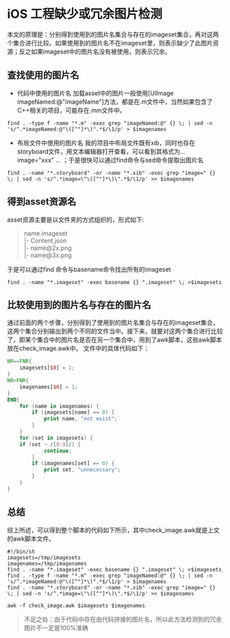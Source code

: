 # iOS 工程缺少或冗余图片检测

本文的原理是：分别得到使用到的图片名集合与存在的imageset集合，再对这两个集合进行比较。如果使用到的图片名不在imageset里，则表示缺少了此图片资源；反之如果imageset中的图片名没有被使用，则表示冗余。

## 查找使用的图片名
* 代码中使用的图片名
加载asset中的图片一般使用[UIImage imageNamed:@"imageName"]方法，都是在.m文件中，当然如果包含了C++相关的项目，可能存在.mm文件中。
```shell
find . -type f -name "*.m" -exec grep "imageNamed:@" {} \; | sed -n 's/^.*imageNamed:@"\([^"]*\)".*$/\1/p' > $imagenames
```
* 布局文件中使用的图片名
我的项目中布局文件既有xib，同时也存在storyboard文件，用文本编辑器打开查看，可以看到其格式为... image="xxx" ... ；于是很快可以通过find命令与sed命令提取出图片名
```shell
find . -name "*.storyboard" -or -name "*.xib" -exec grep "image=" {} \; | sed -n 's/^.*image=\"\([^"]*\)\".*$/\1/p' >> $imagenames
```
## 得到asset资源名
asset资源主要是以文件夹的方式组织的，形式如下:

>name.imageset  
>    |- Content.json  
>    |- name\@2x.png  
>    |- name\@3x.png  

于是可以通过find 命令与basename命令找出所有的imageset

```shell
find . -name "*.imageset" -exec basename {} ".imageset" \; >$imagesets
```

## 比较使用到的图片名与存在的图片名
通过前面的两个步骤，分别得到了使用到的图片名集合与存在的imageset集合，这两个集合分别输出到两个不同的文件当中。接下来，就要对这两个集合进行比较了，即某个集合中的图片名是否在另一个集合中，用到了awk脚本，这些awk脚本放在check_image.awk中。
文件中的具体代码如下：
```awk
NR==FNR{
    imagesets[$0] = 1;
}
NR>FNR{
    imagenames[$0] = 1;
}
END{
    for (name in imagenames) {
        if (imagesets[name] == 0) {
            print name, "not exist";
        }
    }
    for (set in imagesets) {
	if (set ~ /[0-9]/) {
            continue;
        }
        if (imagenames[set] == 0) {
            print set, "unnecessary";
        }
    }
}
```

## 总结

综上所述，可以得到整个脚本的代码如下所示，其中check_image.awk就是上文的awk脚本文件。
```shell
#!/bin/sh
imagesets=/tmp/imagesets
imagenames=/tmp/imagenames
find . -name "*.imageset" -exec basename {} ".imageset" \; >$imagesets
find . -type f -name "*.m" -exec grep "imageNamed:@" {} \; | sed -n 's/^.*imageNamed:@"\([^"]*\)".*$/\1/p' > $imagenames
find . -name "*.storyboard" -or -name "*.xib" -exec grep "image=" {} \; | sed -n 's/^.*image=\"\([^"]*\)\".*$/\1/p' >> $imagenames

awk -f check_image.awk $imagesets $imagenames
```

> 不足之处：由于代码中存在由代码拼接的图片名，所以此方法检测到的冗余图片不一定是100%准确
